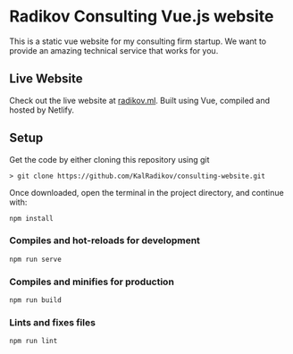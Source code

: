 Radikov Consulting Vue.js website
=== 

This is a static vue website for my consulting firm startup. We want to provide an amazing technical service that works for you.

## Live Website
Check out the live website at [radikov.ml](https://www.radikov.ml). Built using Vue, compiled and hosted by Netlify.

## Setup

Get the code by either cloning this repository using git

    > git clone https://github.com/KalRadikov/consulting-website.git

Once downloaded, open the terminal in the project directory, and continue with:

```
npm install
```

### Compiles and hot-reloads for development
```
npm run serve
```

### Compiles and minifies for production
```
npm run build
```

### Lints and fixes files
```
npm run lint
```
